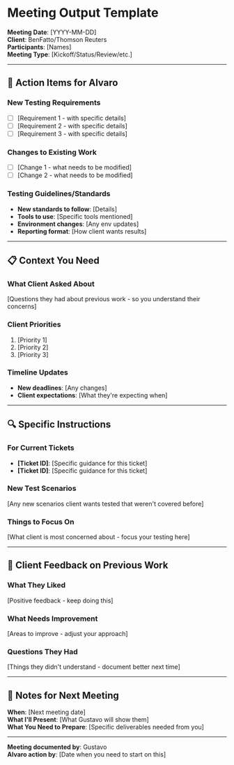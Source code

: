 # Meeting Output Template

**Meeting Date**: [YYYY-MM-DD]  
**Client**: BenFatto/Thomson Reuters  
**Participants**: [Names]  
**Meeting Type**: [Kickoff/Status/Review/etc.]

---

## 🎯 Action Items for Alvaro

### New Testing Requirements
- [ ] [Requirement 1 - with specific details]
- [ ] [Requirement 2 - with specific details]
- [ ] [Requirement 3 - with specific details]

### Changes to Existing Work
- [ ] [Change 1 - what needs to be modified]
- [ ] [Change 2 - what needs to be modified]

### Testing Guidelines/Standards
- **New standards to follow**: [Details]
- **Tools to use**: [Specific tools mentioned]
- **Environment changes**: [Any env updates]
- **Reporting format**: [How client wants results]

---

## 📋 Context You Need

### What Client Asked About
[Questions they had about previous work - so you understand their concerns]

### Client Priorities
1. [Priority 1]
2. [Priority 2]
3. [Priority 3]

### Timeline Updates
- **New deadlines**: [Any changes]
- **Client expectations**: [What they're expecting when]

---

## 🔍 Specific Instructions

### For Current Tickets
- **[Ticket ID]**: [Specific guidance for this ticket]
- **[Ticket ID]**: [Specific guidance for this ticket]

### New Test Scenarios
[Any new scenarios client wants tested that weren't covered before]

### Things to Focus On
[What client is most concerned about - focus your testing here]

---

## 💬 Client Feedback on Previous Work

### What They Liked
[Positive feedback - keep doing this]

### What Needs Improvement
[Areas to improve - adjust your approach]

### Questions They Had
[Things they didn't understand - document better next time]

---

## 📝 Notes for Next Meeting

**When**: [Next meeting date]  
**What I'll Present**: [What Gustavo will show them]  
**What You Need to Prepare**: [Specific deliverables needed from you]

---
**Meeting documented by**: Gustavo  
**Alvaro action by**: [Date when you need to start on this]
